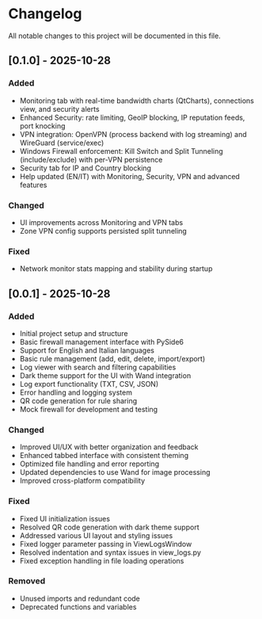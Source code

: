 # Changelog

All notable changes to this project will be documented in this file.

## [0.1.0] - 2025-10-28

### Added

- Monitoring tab with real-time bandwidth charts (QtCharts), connections view, and security alerts
- Enhanced Security: rate limiting, GeoIP blocking, IP reputation feeds, port knocking
- VPN integration: OpenVPN (process backend with log streaming) and WireGuard (service/exec)
- Windows Firewall enforcement: Kill Switch and Split Tunneling (include/exclude) with per-VPN persistence
- Security tab for IP and Country blocking
- Help updated (EN/IT) with Monitoring, Security, VPN and advanced features

### Changed

- UI improvements across Monitoring and VPN tabs
- Zone VPN config supports persisted split tunneling

### Fixed

- Network monitor stats mapping and stability during startup

## [0.0.1] - 2025-10-28

### Added

- Initial project setup and structure
- Basic firewall management interface with PySide6
- Support for English and Italian languages
- Basic rule management (add, edit, delete, import/export)
- Log viewer with search and filtering capabilities
- Dark theme support for the UI with Wand integration
- Log export functionality (TXT, CSV, JSON)
- Error handling and logging system
- QR code generation for rule sharing
- Mock firewall for development and testing

### Changed

- Improved UI/UX with better organization and feedback
- Enhanced tabbed interface with consistent theming
- Optimized file handling and error reporting
- Updated dependencies to use Wand for image processing
- Improved cross-platform compatibility

### Fixed

- Fixed UI initialization issues
- Resolved QR code generation with dark theme support
- Addressed various UI layout and styling issues
- Fixed logger parameter passing in ViewLogsWindow
- Resolved indentation and syntax issues in view_logs.py
- Fixed exception handling in file loading operations

### Removed

- Unused imports and redundant code
- Deprecated functions and variables